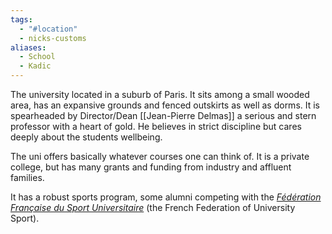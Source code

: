 ```yaml
---
tags:
  - "#location"
  - nicks-customs
aliases:
  - School
  - Kadic
---
```

The university located in a suburb of Paris.
It sits among a small wooded area, has an expansive grounds and fenced outskirts as well as dorms.
It is spearheaded by Director/Dean [[Jean-Pierre Delmas]] a serious and stern professor with a heart of gold. He believes in strict discipline but cares deeply about the students wellbeing.

The uni offers basically whatever courses one can think of. It is a private college, but has many grants and funding from industry and affluent families.

It has a robust sports program, some alumni competing with the [_Fédération Française du Sport Universitaire_](http://www.sport-u.com/) (the French Federation of University Sport).
